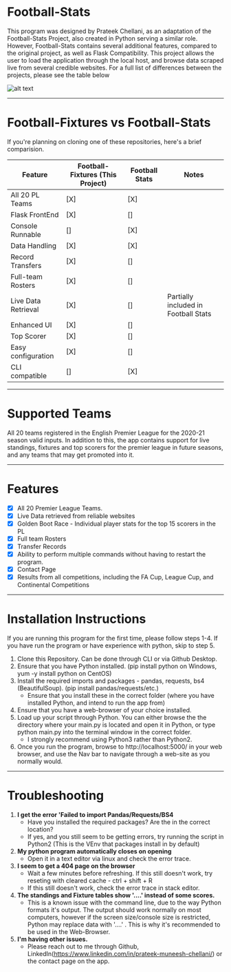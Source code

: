 # Football-Stats

This program was designed by Prateek Chellani, as an adaptation of the Football-Stats Project, also created in Python serving a similar role. However, Football-Stats contains several additional features, compared to the original project, as well as Flask Compatibility. This project allows the user to load the application through the local host, and browse data scraped live from several credible websites. For a full list of differences between the projects, please see the table below

![alt text](https://imgur.com/5VljUXw.gif "Demo by Prateek Chellani")

 -----
 # Football-Fixtures vs Football-Stats

If you're planning on cloning one of these repositories, here's a brief comparision. 

|**Feature**        | **Football-Fixtures (This Project)**                         | **Football Stats**         | **Notes** |
|-------------------|--------------------------------------------------------------|----------------------------|----------------------------------------|
|All 20 PL Teams    | [X]                                                          | [X]                        |                                        |
|Flask FrontEnd     | [X]                                                          | []                         |                                        |
|Console Runnable   | []                                                           | [X]                        |                                        |
|Data Handling      | [X]                                                          | [X]                        |                                        |
|Record Transfers   | [X]                                                          | []                         |                                        |
|Full-team Rosters  | [X]                                                          | []                         |                                        |
|Live Data Retrieval| [X]                                                          | []                         |  Partially included in Football Stats  |
|Enhanced UI        | [X]                                                          | []                         |                                        |
|Top Scorer         | [X]                                                          | []                         |                                        |
|Easy configuration | [X]                                                          | []                         |                                        |
|CLI compatible     | []                                                           | [X]                        |                                        |


 -----

# Supported Teams
All 20 teams registered in the English Premier League for the 2020-21 season valid inputs. In addition to this, the app contains support for live standings, fixtures and top scorers for the premier league in future seasons, and any teams that may get promoted into it. 

 -----
 
# Features

- [X] All 20 Premier League Teams.
- [X] Live Data retrieved from reliable websites
- [X] Golden Boot Race - Individual player stats for the top 15 scorers in the PL
- [X] Full team Rosters 
- [X] Transfer Records
- [X] Ability to perform multiple commands without having to restart the program. 
- [X] Contact Page
- [X] Results from all competitions, including the FA Cup, League Cup, and Continental Competitions
----


# Installation Instructions

If you are running this program for the first time, please follow steps 1-4. If you have run the program or have experience with python, skip to step 5. 

1. Clone this Repository. Can be done through CLI or via Github Desktop. 
2. Ensure that you have Python installed. (pip install python on Windows, yum -y install python on CentOS)
3. Install the required imports and packages - pandas, requests, bs4 (BeautifulSoup). (pip install pandas/requests/etc.)
   - Ensure that you install these in the correct folder (where you have installed Python, and intend to run the app from)
4. Ensure that you have a web-browser of your choice installed. 
5. Load up your script through Python. You can either browse the the directory where your main.py is located and open it in Python, or type python main.py into the terminal window in the correct folder. 
   - I strongly recommend using Python3 rather than Python2.
6. Once you run the program, browse to http://localhost:5000/ in your web browser, and use the Nav bar to navigate through a web-site as you normally would. 

 -----
# Troubleshooting 
1. **I get the error 'Failed to import Pandas/Requests/BS4**
   - Have you installed the required packages? Are the in the correct location?
   - If yes, and you still seem to be getting errors, try running the script in Python2 (This is the VEnv that packages install in by default)
2. **My python program automatically closes on opening**
   - Open it in a text editor via linux and check the error trace. 
3. **I seem to get a 404 page on the browser**
   - Wait a few minutes before refreshing. If this still doesn't work, try reseting with cleared cache - ctrl + shift + R
   - If this still doesn't work, check the error trace in stack editor. 
4. **The standings and Fixture tables show '....' instead of some scores.**
   - This is a known issue with the command line, due to the way Python formats it's output. The output should work normally on most computers, however if the screen size/console size is restricted, Python may replace data with '....' . This is why it's recommended to be used in the Web-Browser.
5. **I'm having other issues.**
   - Please reach out to me through Github, LinkedIn(https://www.linkedin.com/in/prateek-muneesh-chellani/) or the contact page on the app. 
